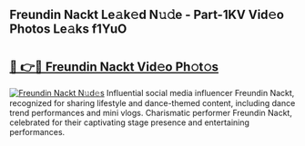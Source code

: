 ## Freundin Nackt Le𝚊k𝚎d N𝚞𝚍e - Part-1KV Vid𝚎o Photos Le𝚊ks f1YuO

# <h2><a href="http://fb00pv.evod.top/?m=Freundin+Nackt">🔗 👉🔴 Freundin Nackt Vid𝚎o Ph𝚘t𝚘s</a></h2>

[![Freundin Nackt N𝚞d𝚎s](https://i.imgur.com/8V9OHl7.gif)](http://fb00pv.evod.top/?m=Freundin+Nackt)
Influential social media influencer Freundin Nackt, recognized for sharing lifestyle and dance-themed content, including dance trend performances and mini vlogs. Charismatic performer Freundin Nackt, celebrated for their captivating stage presence and entertaining performances. 
